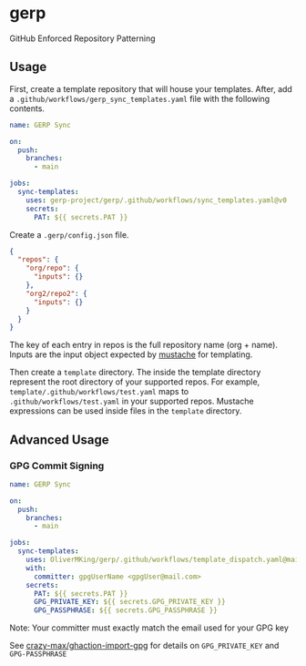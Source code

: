 # gerp

GitHub Enforced Repository Patterning

## Usage

First, create a template repository that will house your templates. After, add a `.github/workflows/gerp_sync_templates.yaml` file with the following contents.

```yaml
name: GERP Sync

on:
  push:
    branches:
      - main

jobs:
  sync-templates:
    uses: gerp-project/gerp/.github/workflows/sync_templates.yaml@v0
    secrets:
      PAT: ${{ secrets.PAT }}
```

Create a `.gerp/config.json` file.

```json
{
  "repos": {
    "org/repo": {
      "inputs": {}
    },
    "org2/repo2": {
      "inputs": {}
    }
  }
}
```

The key of each entry in repos is the full repository name (org + name). Inputs are the input object expected by [mustache](https://www.npmjs.com/package/mustache) for templating.

Then create a `template` directory. The inside the template directory represent the root directory of your supported repos. For example, `template/.github/workflows/test.yaml` maps to `.github/workflows/test.yaml` in your supported repos. Mustache expressions can be used inside files in the `template` directory.

## Advanced Usage

### GPG Commit Signing

```yaml
name: GERP Sync

on:
  push:
    branches:
      - main

jobs:
  sync-templates:
    uses: OliverMKing/gerp/.github/workflows/template_dispatch.yaml@main
    with:
      committer: gpgUserName <gpgUser@mail.com>
    secrets:
      PAT: ${{ secrets.PAT }}
      GPG_PRIVATE_KEY: ${{ secrets.GPG_PRIVATE_KEY }}
      GPG_PASSPHRASE: ${{ secrets.GPG_PASSPHRASE }}
```

Note: Your committer must exactly match the email used for your GPG key

See [crazy-max/ghaction-import-gpg](https://github.com/crazy-max/ghaction-import-gpg) for details on `GPG_PRIVATE_KEY` and `GPG-PASSPHRASE`
